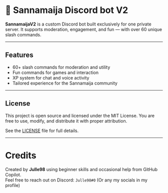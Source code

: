 # 🤖 Sannamaija Discord bot V2

**SannamaijaV2** is a custom Discord bot built exclusively for one private server. It supports moderation, engagement, and fun — with over 60 unique slash commands.

---

## Features

- 60+ slash commands for moderation and utility
- Fun commands for games and interaction
- XP system for chat and voice activity
- Tailored experience for the Sannamaija community

---

## License

This project is open source and licensed under the MIT License. You are free to use, modify, and distribute it with proper attribution.

See the [LICENSE](LICENSE) file for full details.

---

# Credits

Created by **Julle98** using beginner skills and occasional help from GitHub Copilot.  
Feel free to reach out on Discord: `Julle98#0` (Or any my socials in my profile)